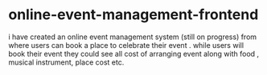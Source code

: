 # online-event-management-frontend

i have created an online event management system (still on progress) from where users can book a place to celebrate their event . while users will book their event they could see all
cost of arranging event along with food , musical instrument, place cost etc. 

